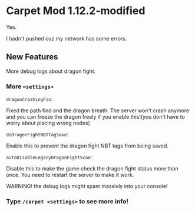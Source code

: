 # Carpet Mod 1.12.2-modified
Yes.

I hadn't pushed cuz my network has some errors.

## New Features

More debug logs about dragon fight.

### More `<settings>`

`dragonCrashingFix`: 

Fixed the path find and the dragon breath. The server won't crash anymore and you can freeze the dragon freely if you enable this!(you don't have to worry about placing wrong nodes)


`doDragonFightNBTTagSave`: 

Enable this to prevent the dragon fight NBT tags from being saved.


`autoDisableLegacyDragonFightScan`: 

Disable this to make the game check the dragon fight status more than once. You need to restart the server to make it work.

WARNING! the debug logs might spam massivly into your console!

### **Type `/carpet <settings>` to see more info!**
